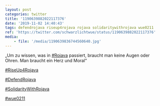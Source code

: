 ```yaml
---
layout: post
categories: twitter
title: '1190639882022117376'
date: '2019-11-02 14:40:43'
tags: defendrojava riseup4rojava rojava solidaritywithrojava wue0211
ref: 'https://twitter.com/schwarzlichtwue/status/1190639882022117376'
media:
    - file: '/media/1190639836744560640.jpg'
---
```

„Um zu wissen, was in [#Rojava](/t/rojava) passiert, braucht man keine Augen oder Ohren. Man braucht ein Herz und Moral“

[#RiseUp4Rojava](/t/riseup4rojava)

[#DefendRojava](/t/defendrojava)

[#SolidarityWithRojava](/t/solidaritywithrojava)

[#wue0211](/t/wue0211) 